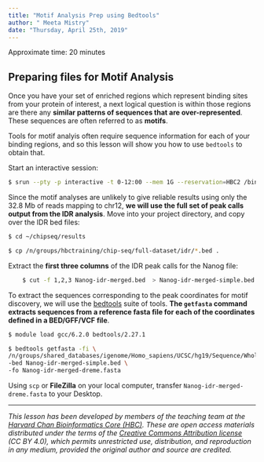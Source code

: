 ```yaml
---
title: "Motif Analysis Prep using Bedtools"
author: " Meeta Mistry"
date: "Thursday, April 25th, 2019"
---
```


Approximate time: 20 minutes


## Preparing files for Motif Analysis

Once you have your set of enriched regions which represent binding sites from your protein of interest, a next logical question is within those regions are there any **similar patterns of sequences that are over-represented**. These sequences are often referred to as **motifs**.

Tools for motif analyis often require sequence information for each of your binding regions, and so this lesson will show you how to use `bedtools` to obtain that.

Start an interactive session:	

```bash
$ srun --pty -p interactive -t 0-12:00 --mem 1G --reservation=HBC2 /bin/bash
```	

Since the motif analyses are unlikely to give reliable results using only the 32.8 Mb of reads mapping to chr12, **we will use the full set of peak calls output from the IDR analysis**. Move into your project directory, and copy over the IDR bed files:

```bash
$ cd ~/chipseq/results

$ cp /n/groups/hbctraining/chip-seq/full-dataset/idr/*.bed .

```

Extract the **first three columns** of the IDR peak calls for the Nanog file:

```bash
	$ cut -f 1,2,3 Nanog-idr-merged.bed  > Nanog-idr-merged-simple.bed
```


To extract the sequences corresponding to the peak coordinates for motif discovery, we will use the [bedtools](http://bedtools.readthedocs.org/en/latest/content/bedtools-suite.html) suite of tools. **The `getfasta` command extracts sequences from a reference fasta file for each of the coordinates defined in a BED/GFF/VCF file**. 	


 ```bash	
$ module load gcc/6.2.0 bedtools/2.27.1	

$ bedtools getfasta -fi \
/n/groups/shared_databases/igenome/Homo_sapiens/UCSC/hg19/Sequence/WholeGenomeFasta/genome.fa \
-bed Nanog-idr-merged-simple.bed \
-fo Nanog-idr-merged-dreme.fasta
```	

 Using `scp` or **FileZilla** on your local computer, transfer `Nanog-idr-merged-dreme.fasta` to your Desktop.

***

*This lesson has been developed by members of the teaching team at the [Harvard Chan Bioinformatics Core (HBC)](http://bioinformatics.sph.harvard.edu/). These are open access materials distributed under the terms of the [Creative Commons Attribution license](https://creativecommons.org/licenses/by/4.0/) (CC BY 4.0), which permits unrestricted use, distribution, and reproduction in any medium, provided the original author and source are credited.*

